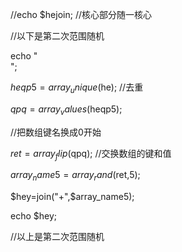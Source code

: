 


//echo  $hejoin;  //核心部分随一核心

//以下是第二次范围随机

echo "<br>";

$heqp5=array_unique($he); //去重

$qpq=array_values($heqp5);

//把数组键名换成0开始

$ret=array_flip($qpq);   //交换数组的键和值

 $array_name5=array_rand($ret,5); 

$hey=join("+",$array_name5);   

echo  $hey;


//以上是第二次范围随机





